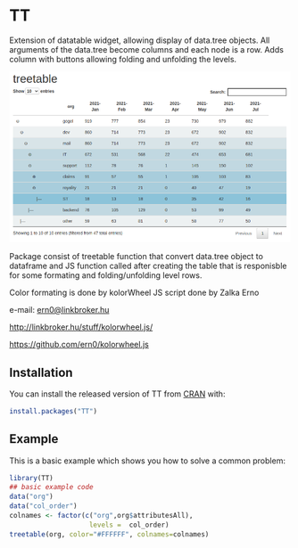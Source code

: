 
# TT

<!-- badges: start -->
<!-- badges: end -->

Extension of datatable widget, allowing display of data.tree objects.
All arguments of the data.tree become columns and each node is a row.
Adds column with buttons allowing folding and unfolding the levels.

![example](https://github.com/zielaskowski/tree-table/blob/master/dev/example.png?raw=true)

Package consist of treetable function that convert data.tree object to dataframe and JS function
called after creating the table that is responisble for some formating and folding/unfolding level rows.

Color formating is done by kolorWheel JS script done by Zalka Erno

e-mail: ern0@linkbroker.hu

<http://linkbroker.hu/stuff/kolorwheel.js/>

https://github.com/ern0/kolorwheel.js

## Installation

You can install the released version of TT from [CRAN](https://CRAN.R-project.org) with:

``` r
install.packages("TT")
```

## Example

This is a basic example which shows you how to solve a common problem:

``` r
library(TT)
## basic example code
data("org")
data("col_order")
colnames <- factor(c("org",org$attributesAll),
                    levels =  col_order)
treetable(org, color="#FFFFFF", colnames=colnames)
```

